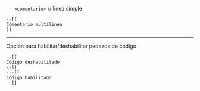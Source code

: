 `-- <comentario>` // linea simple

```
--[[
Comentario multilinea
]]
```
***
Opción para habilitar/deshabilitar pedazos de código
```
--[[
Código deshabilitado
--]]
---[[
Código habilitado
--]]
```